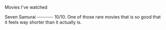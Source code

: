 Movies I've watched 

Seven Samurai -------- 10/10. One of those rare movies that is so good that it feels way shorter than it actually is.
